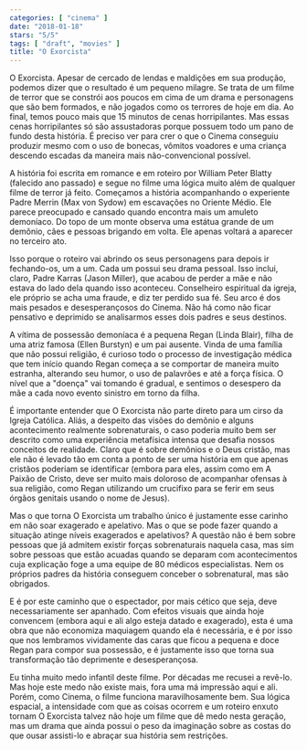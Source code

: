 ```yaml
---
categories: [ "cinema" ]
date: "2018-01-18"
stars: "5/5"
tags: [ "draft", "movies" ]
title: "O Exorcista"
---
```

O Exorcista. Apesar de cercado de lendas e maldições em sua produção, podemos dizer que o resultado é um pequeno milagre. Se trata de um filme de terror que se constrói aos poucos em cima de um drama e personagens que são bem formados, e não jogados como os terrores de hoje em dia. Ao final, temos pouco mais que 15 minutos de cenas horripilantes. Mas essas cenas horripilantes só são assustadoras porque possuem todo um pano de fundo desta história. É preciso ver para crer o que o Cinema conseguiu produzir mesmo com o uso de bonecas, vômitos voadores e uma criança descendo escadas da maneira mais não-convencional possível.

A história foi escrita em romance e em roteiro por William Peter Blatty (falecido ano passado) e segue no filme uma lógica muito além de qualquer filme de terror já feito. Começamos a história acompanhando o experiente Padre Merrin (Max von Sydow) em escavações no Oriente Médio. Ele parece preocupado e cansado quando encontra mais um amuleto demoníaco. Do topo de um monte observa uma estátua grande de um demônio, cães e pessoas brigando em volta. Ele apenas voltará a aparecer no terceiro ato.

Isso porque o roteiro vai abrindo os seus personagens para depois ir fechando-os, um a um. Cada um possui seu drama pessoal. Isso inclui, claro, Padre Karras (Jason Miller), que acabou de perder a mãe e não estava do lado dela quando isso aconteceu. Conselheiro espiritual da igreja, ele próprio se acha uma fraude, e diz ter perdido sua fé. Seu arco é dos mais pesados e desesperançosos do Cinema. Não há como não ficar pensativo e deprimido se analisarmos esses dois padres e seus destinos.

A vítima de possessão demoníaca é a pequena Regan (Linda Blair), filha de uma atriz famosa (Ellen Burstyn) e um pai ausente. Vinda de uma família que não possui religião, é curioso todo o processo de investigação médica que tem início quando Regan começa a se comportar de maneira muito estranha, alterando seu humor, o uso de palavrões e até a força física. O nível que a "doença" vai tomando é gradual, e sentimos o desespero da mãe a cada novo evento sinistro em torno da filha.

É importante entender que O Exorcista não parte direto para um cirso da Igreja Católica. Aliás, a despeito das visões do demônio e alguns acontecimento realmente sobrenaturais, o caso poderia muito bem ser descrito como uma experiência metafísica intensa que desafia nossos conceitos de realidade. Claro que é sobre demônios e o Deus cristão, mas ele não é levado tão em conta a ponto de ser uma história em que apenas cristãos poderiam se identificar (embora para eles, assim como em A Paixão de Cristo, deve ser muito mais doloroso de acompanhar ofensas à sua religião, como Regan utilizando um crucifixo para se ferir em seus órgãos genitais usando o nome de Jesus).

Mas o que torna O Exorcista um trabalho único é justamente esse carinho em não soar exagerado e apelativo. Mas o que se pode fazer quando a situação atinge níveis exagerados e apelativos? A questão não é bem sobre pessoas que já admitem existir forças sobrenaturais naquela casa, mas sim sobre pessoas que estão acuadas quando se deparam com acontecimentos cuja explicação foge a uma equipe de 80 médicos especialistas. Nem os próprios padres da história conseguem conceber o sobrenatural, mas são obrigados.

E é por este caminho que o espectador, por mais cético que seja, deve necessariamente ser apanhado. Com efeitos visuais que ainda hoje convencem (embora aqui e ali algo esteja datado e exagerado), esta é uma obra que não economiza maquiagem quando ela é necessária, e é por isso que nos lembramos vividamente das caras que ficou a pequena e doce Regan para compor sua possessão, e é justamente isso que torna sua transformação tão deprimente e desesperançosa.

Eu tinha muito medo infantil deste filme. Por décadas me recusei a revê-lo. Mas hoje este medo não existe mais, fora uma má impressão aqui e ali. Porém, como Cinema, o filme funciona maravilhosamente bem. Sua lógica espacial, a intensidade com que as coisas ocorrem e um roteiro enxuto tornam O Exorcista talvez não hoje um filme que dê medo nesta geração, mas um drama que ainda possui o peso da imaginação sobre as costas do que ousar assisti-lo e abraçar sua história sem restrições.
